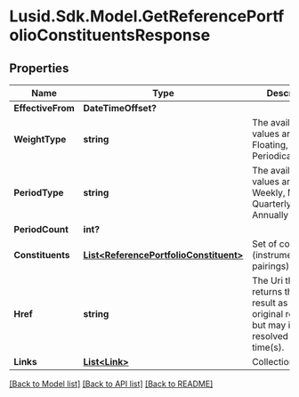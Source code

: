 
# Lusid.Sdk.Model.GetReferencePortfolioConstituentsResponse

## Properties

Name | Type | Description | Notes
------------ | ------------- | ------------- | -------------
**EffectiveFrom** | **DateTimeOffset?** |  | 
**WeightType** | **string** | The available values are: Static, Floating, Periodical | 
**PeriodType** | **string** | The available values are: Daily, Weekly, Monthly, Quarterly, Annually | [optional] 
**PeriodCount** | **int?** |  | [optional] 
**Constituents** | [**List&lt;ReferencePortfolioConstituent&gt;**](ReferencePortfolioConstituent.md) | Set of constituents (instrument/weight pairings) | 
**Href** | **string** | The Uri that returns the same result as the original request,  but may include resolved as at time(s). | [optional] 
**Links** | [**List&lt;Link&gt;**](Link.md) | Collection of links. | [optional] 

[[Back to Model list]](../README.md#documentation-for-models)
[[Back to API list]](../README.md#documentation-for-api-endpoints)
[[Back to README]](../README.md)

